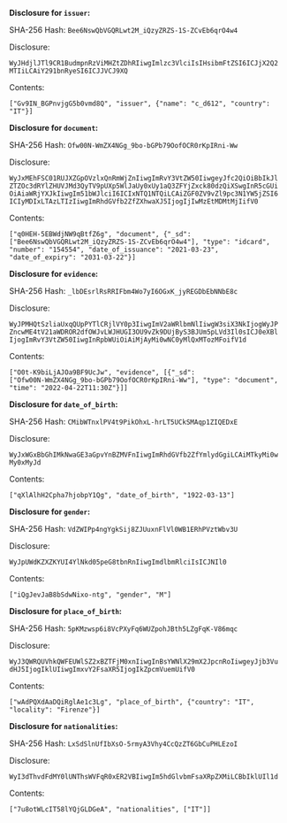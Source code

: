 __Disclosure for `issuer`:__

SHA-256 Hash: `Bee6NswQbVGQRLwt2M_iQzyZRZS-1S-ZCvEb6qrO4w4`

Disclosure:

```
WyJHdjlJTl9CR1BudmpnRzViMHZtZDhRIiwgImlzc3VlciIsIHsibmFtZSI6ICJjX2Q2
MTIiLCAiY291bnRyeSI6ICJJVCJ9XQ
```

Contents:

```
["Gv9IN_BGPnvjgG5b0vmd8Q", "issuer", {"name": "c_d612", "country":
"IT"}]
```

__Disclosure for `document`:__

SHA-256 Hash: `Ofw00N-WmZX4NGg_9bo-bGPb79OofOCR0rKpIRni-Ww`

Disclosure:

```
WyJxMEhFSC01RUJXZGpOVzlxQnRmWjZnIiwgImRvY3VtZW50IiwgeyJfc2QiOiBbIkJl
ZTZOc3dRYlZHUVJMd3QyTV9pUXp5WlJaUy0xUy1aQ3ZFYjZxck80dzQiXSwgInR5cGUi
OiAiaWRjYXJkIiwgIm51bWJlciI6ICIxNTQ1NTQiLCAiZGF0ZV9vZl9pc3N1YW5jZSI6
ICIyMDIxLTAzLTIzIiwgImRhdGVfb2ZfZXhwaXJ5IjogIjIwMzEtMDMtMjIifV0
```

Contents:

```
["q0HEH-5EBWdjNW9qBtfZ6g", "document", {"_sd":
["Bee6NswQbVGQRLwt2M_iQzyZRZS-1S-ZCvEb6qrO4w4"], "type": "idcard",
"number": "154554", "date_of_issuance": "2021-03-23",
"date_of_expiry": "2031-03-22"}]
```

__Disclosure for `evidence`:__

SHA-256 Hash: `_lbDEsrlRsRRIFbm4Wo7yI6OGxK_jyREGDbEbNNbE8c`

Disclosure:

```
WyJPMHQtSzliaUxqQUpPYTlCRjlVY0p3IiwgImV2aWRlbmNlIiwgW3siX3NkIjogWyJP
ZncwME4tV21aWDROR2dfOWJvLWJHUGI3OU9vZk9DUjByS3BJUm5pLVd3Il0sICJ0eXBl
IjogImRvY3VtZW50IiwgInRpbWUiOiAiMjAyMi0wNC0yMlQxMTozMFoifV1d
```

Contents:

```
["O0t-K9biLjAJOa9BF9UcJw", "evidence", [{"_sd":
["Ofw00N-WmZX4NGg_9bo-bGPb79OofOCR0rKpIRni-Ww"], "type": "document",
"time": "2022-04-22T11:30Z"}]]
```

__Disclosure for `date_of_birth`:__

SHA-256 Hash: `CMibWTnxlPV4t9PikOhxL-hrLT5UCkSMAqp1ZIQEDxE`

Disclosure:

```
WyJxWGxBbGhIMkNwaGE3aGpvYnBZMVFnIiwgImRhdGVfb2ZfYmlydGgiLCAiMTkyMi0w
My0xMyJd
```

Contents:

```
["qXlAlhH2Cpha7hjobpY1Qg", "date_of_birth", "1922-03-13"]
```

__Disclosure for `gender`:__

SHA-256 Hash: `VdZWIPp4ngYgkSij8ZJUuxnFlVl0WB1ERhPVztWbv3U`

Disclosure:

```
WyJpUWdKZXZKYUI4YlNkd05peG8tbnRnIiwgImdlbmRlciIsICJNIl0
```

Contents:

```
["iQgJevJaB8bSdwNixo-ntg", "gender", "M"]
```

__Disclosure for `place_of_birth`:__

SHA-256 Hash: `5pKMzwsp6i8VcPXyFq6WUZpohJBth5LZgFqK-V86mqc`

Disclosure:

```
WyJ3QWRQUVhkQWFEUWlSZ2xBZTFjM0xnIiwgInBsYWNlX29mX2JpcnRoIiwgeyJjb3Vu
dHJ5IjogIklUIiwgImxvY2FsaXR5IjogIkZpcmVuemUifV0
```

Contents:

```
["wAdPQXdAaDQiRglAe1c3Lg", "place_of_birth", {"country": "IT",
"locality": "Firenze"}]
```

__Disclosure for `nationalities`:__

SHA-256 Hash: `LxSdSlnUfIbXsO-5rmyA3Vhy4CcQzZT6GbCuPHLEzoI`

Disclosure:

```
WyI3dThvdFdMY0lUNThsWVFqR0xER2VBIiwgIm5hdGlvbmFsaXRpZXMiLCBbIklUIl1d
```

Contents:

```
["7u8otWLcIT58lYQjGLDGeA", "nationalities", ["IT"]]
```